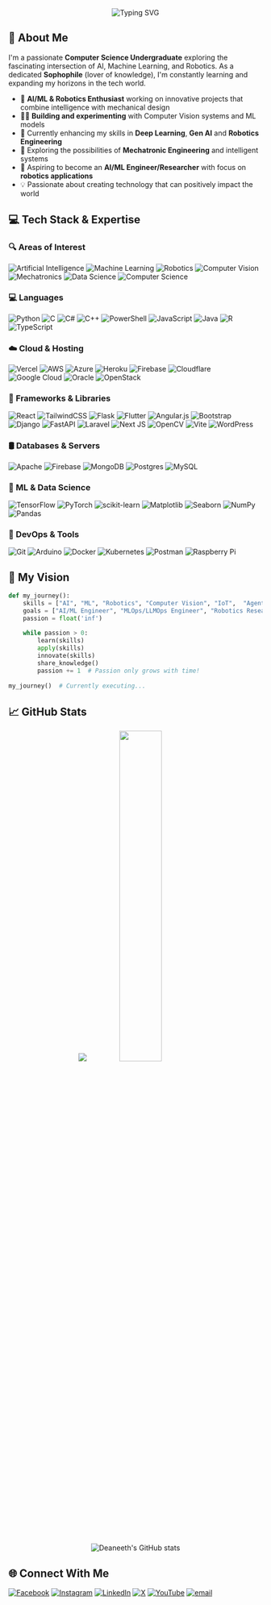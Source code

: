 <div align="center">
  <img src="https://readme-typing-svg.herokuapp.com?font=Fira+Code&weight=500&size=30&pause=1000&color=9745F5&background=FFFFFF00&center=true&vCenter=true&random=false&width=600&height=100&lines=Hey+there,+Dean+here..." alt="Typing SVG" />
</div>
<!-- <div align="center">
  <img src="https://readme-typing-svg.herokuapp.com?font=Fira+Code&weight=500&size=30&pause=1000&color=9745F5&background=FFFFFF00&center=true&vCenter=true&random=false&width=600&height=100&lines=CS+Undergraduate;AI%2FML+Robotics+Enthusiast;Sophophile" alt="Typing SVG" />
  
  [![Profile Views](https://komarev.com/ghpvc/?username=deaneeth&color=blueviolet&style=flat-square&label=Profile+Views)](https://github.com/deaneeth)
</div> -->

## 🧠 About Me

I'm a passionate **Computer Science Undergraduate** exploring the fascinating intersection of AI, Machine Learning, and Robotics. As a dedicated **Sophophile** (lover of knowledge), I'm constantly learning and expanding my horizons in the tech world.

- 🤖 **AI/ML & Robotics Enthusiast** working on innovative projects that combine intelligence with mechanical design
- 👨‍💻 **Building and experimenting** with Computer Vision systems and ML models
- 🌱 Currently enhancing my skills in **Deep Learning**, **Gen AI** and **Robotics Engineering**
- 🔭 Exploring the possibilities of **Mechatronic Engineering** and intelligent systems
- 🚀 Aspiring to become an **AI/ML Engineer/Researcher** with focus on **robotics applications**
- 💡 Passionate about creating technology that can positively impact the world


## 💻 Tech Stack & Expertise

 ### 🔍 Areas of Interest
  
  ![Artificial Intelligence](https://img.shields.io/badge/Artificial%20Intelligence-FF6719?style=flat&logo=c&logoColor=white)
  ![Machine Learning](https://img.shields.io/badge/Machine%20Learning-01D277?style=flat&logo=c&logoColor=white)
  ![Robotics](https://img.shields.io/badge/Robotics-4285F4?style=flat&logo=c&logoColor=white)
  ![Computer Vision](https://img.shields.io/badge/Computer%20Vision-3DDC84?style=flat&logo=c&logoColor=white)
  ![Mechatronics](https://img.shields.io/badge/Mechatronics-FF9E0F?style=flat&logo=c&logoColor=white)
  ![Data Science](https://img.shields.io/badge/Data%20Science-9146FF?style=flat&logo=c&logoColor=white)
  ![Computer Science](https://img.shields.io/badge/Computer%20Science-blue?style=flat&logo=c&logoColor=white)

 ### 💻 Languages
 
  ![Python](https://img.shields.io/badge/python-3670A0?style=flat&logo=python&logoColor=ffdd54)
  ![C](https://img.shields.io/badge/c-%2300599C.svg?style=flat&logo=c&logoColor=white)
  ![C#](https://img.shields.io/badge/c%23-%23239120.svg?style=flat&logo=csharp&logoColor=white)
  ![C++](https://img.shields.io/badge/c++-%2300599C.svg?style=flat&logo=c%2B%2B&logoColor=white)
  ![PowerShell](https://img.shields.io/badge/PowerShell-%235391FE.svg?style=flat&logo=powershell&logoColor=white)
  ![JavaScript](https://img.shields.io/badge/javascript-%23323330.svg?style=flat&logo=javascript&logoColor=%23F7DF1E)
  ![Java](https://img.shields.io/badge/java-%23ED8B00.svg?style=flat&logo=openjdk&logoColor=white)
  ![R](https://img.shields.io/badge/r-%23276DC3.svg?style=flat&logo=r&logoColor=white)
  ![TypeScript](https://img.shields.io/badge/typescript-%23007ACC.svg?style=flat&logo=typescript&logoColor=white)
  

  ### ☁️ Cloud & Hosting
  
  ![Vercel](https://img.shields.io/badge/vercel-%23000000.svg?style=flat&logo=vercel&logoColor=white)
  ![AWS](https://img.shields.io/badge/AWS-%23FF9900.svg?style=flat&logo=amazon-aws&logoColor=white)
  ![Azure](https://img.shields.io/badge/azure-%230072C6.svg?style=flat&logo=microsoftazure&logoColor=white)
  ![Heroku](https://img.shields.io/badge/heroku-%23430098.svg?style=flat&logo=heroku&logoColor=white)
  ![Firebase](https://img.shields.io/badge/firebase-%23039BE5.svg?style=flat&logo=firebase)
  ![Cloudflare](https://img.shields.io/badge/Cloudflare-F38020?style=flat&logo=Cloudflare&logoColor=white)
  ![Google Cloud](https://img.shields.io/badge/GoogleCloud-%234285F4.svg?style=flat&logo=google-cloud&logoColor=white)
  ![Oracle](https://img.shields.io/badge/Oracle-F80000?style=flat&logo=oracle&logoColor=white)
  ![OpenStack](https://img.shields.io/badge/Openstack-%23f01742.svg?style=flat&logo=openstack&logoColor=white)

  ### 🧩 Frameworks & Libraries
  
  ![React](https://img.shields.io/badge/react-%2320232a.svg?style=flat&logo=react&logoColor=%2361DAFB)
  ![TailwindCSS](https://img.shields.io/badge/tailwindcss-%2338B2AC.svg?style=flat&logo=tailwind-css&logoColor=white)
  ![Flask](https://img.shields.io/badge/flask-%23000.svg?style=flat&logo=flask&logoColor=white)
  ![Flutter](https://img.shields.io/badge/Flutter-%2302569B.svg?style=flat&logo=Flutter&logoColor=white)
  ![Angular.js](https://img.shields.io/badge/angular.js-%23E23237.svg?style=flat&logo=angularjs&logoColor=white)
  ![Bootstrap](https://img.shields.io/badge/bootstrap-%238511FA.svg?style=flat&logo=bootstrap&logoColor=white)
  ![Django](https://img.shields.io/badge/django-%23092E20.svg?style=flat&logo=django&logoColor=white)
  ![FastAPI](https://img.shields.io/badge/FastAPI-005571?style=flat&logo=fastapi)
  ![Laravel](https://img.shields.io/badge/laravel-%23FF2D20.svg?style=flat&logo=laravel&logoColor=white)
  ![Next JS](https://img.shields.io/badge/Next-black?style=flat&logo=next.js&logoColor=white)
  ![OpenCV](https://img.shields.io/badge/opencv-%23white.svg?style=flat&logo=opencv&logoColor=white)
  ![Vite](https://img.shields.io/badge/vite-%23646CFF.svg?style=flat&logo=vite&logoColor=white)
  ![WordPress](https://img.shields.io/badge/WordPress-%23117AC9.svg?style=flat&logo=WordPress&logoColor=white)

  ### 🛢️ Databases & Servers
  
  ![Apache](https://img.shields.io/badge/apache-%23D42029.svg?style=flat&logo=apache&logoColor=white)
  ![Firebase](https://img.shields.io/badge/firebase-a08021?style=flat&logo=firebase&logoColor=ffcd34)
  ![MongoDB](https://img.shields.io/badge/MongoDB-%234ea94b.svg?style=flat&logo=mongodb&logoColor=white)
  ![Postgres](https://img.shields.io/badge/postgres-%23316192.svg?style=flat&logo=postgresql&logoColor=white)
  ![MySQL](https://img.shields.io/badge/mysql-4479A1.svg?style=flat&logo=mysql&logoColor=white)

  ### 🧪 ML & Data Science
  
  ![TensorFlow](https://img.shields.io/badge/TensorFlow-%23FF6F00.svg?style=flat&logo=TensorFlow&logoColor=white)
  ![PyTorch](https://img.shields.io/badge/PyTorch-%23EE4C2C.svg?style=flat&logo=PyTorch&logoColor=white)
  ![scikit-learn](https://img.shields.io/badge/scikit--learn-%23F7931E.svg?style=flat&logo=scikit-learn&logoColor=white)
  ![Matplotlib](https://img.shields.io/badge/Matplotlib-%23ffffff.svg?style=flat&logo=Matplotlib&logoColor=black)
  ![Seaborn](https://img.shields.io/badge/Seaborn-%23ffffff.svg?style=flat&logo=Matplotlib&logoColor=black)
  ![NumPy](https://img.shields.io/badge/numpy-%23013243.svg?style=flat&logo=numpy&logoColor=white)
  ![Pandas](https://img.shields.io/badge/pandas-%23150458.svg?style=flat&logo=pandas&logoColor=white)

  ### 🔧 DevOps & Tools
  
  ![Git](https://img.shields.io/badge/git-%23F05033.svg?style=flat&logo=git&logoColor=white)
  ![Arduino](https://img.shields.io/badge/-Arduino-00979D?style=flat&logo=Arduino&logoColor=white)
  ![Docker](https://img.shields.io/badge/docker-%230db7ed.svg?style=flat&logo=docker&logoColor=white)
  ![Kubernetes](https://img.shields.io/badge/kubernetes-%23326ce5.svg?style=flat&logo=kubernetes&logoColor=white)
  ![Postman](https://img.shields.io/badge/Postman-FF6C37?style=flat&logo=postman&logoColor=white)
  ![Raspberry Pi](https://img.shields.io/badge/-Raspberry_Pi-C51A4A?style=flat&logo=Raspberry-Pi)


## 🌟 My Vision

```python
def my_journey():
    skills = ["AI", "ML", "Robotics", "Computer Vision", "IoT",  "Agentic AI", "NLP", "Edge Computing"]
    goals = ["AI/ML Engineer", "MLOps/LLMOps Engineer", "Robotics Researcher", "Innovation Leader"]
    passion = float('inf')
    
    while passion > 0:
        learn(skills)
        apply(skills)
        innovate(skills)
        share_knowledge()
        passion += 1  # Passion only grows with time!
        
my_journey()  # Currently executing...
```

## 📈 GitHub Stats

<div align="center">
  <img src="https://nirzak-streak-stats.vercel.app/?user=deaneeth&theme=radical&hide_border=true&include_all_commits=true&count_private=true&layout=compact"/>
  <img src="https://github-readme-stats.vercel.app/api/top-langs/?username=deaneeth&theme=radical&hide_border=true&include_all_commits=true&count_private=true&layout=compact" width="41%"/>
</div>

<div align="center">
  
![Deaneeth's GitHub stats](https://github-readme-stats.vercel.app/api?username=deaneeth&theme=radical&&hide_border=true&&include_all_commits=false&count_private=false&layout=compact"width="41%"&show_icons=true)
</div>


 <!-- ## ## ✍️ Random Dev Quote

<div align="center"> 
  
![](https://quotes-github-readme.vercel.app/api?type=horizontal&theme=radical)
</div> -->

## 🌐 Connect With Me
[![Facebook](https://img.shields.io/badge/Facebook-%231877F2.svg?logo=Facebook&logoColor=white)](https://www.facebook.com/deaneeth) 
[![Instagram](https://img.shields.io/badge/Instagram-%23E4405F.svg?logo=Instagram&logoColor=white)](https://instagram.com/deaneeth) 
[![LinkedIn](https://img.shields.io/badge/LinkedIn-%230077B5.svg?logo=linkedin&logoColor=white)](https://linkedin.com/in/deaneeth) 
[![X](https://img.shields.io/badge/X-black.svg?logo=X&logoColor=white)](https://x.com/Deaneeth_) 
[![YouTube](https://img.shields.io/badge/YouTube-%23FF0000.svg?logo=YouTube&logoColor=white)](https://youtube.com/@cybersika) 
[![email](https://img.shields.io/badge/Email-D14836?logo=gmail&logoColor=white)](mailto:dnethusahan.h05@gmail.com)

 <!-- ## 💰 Support My Work
[![PayPal](https://img.shields.io/badge/PayPal-00457C?style=for-the-badge&logo=paypal&logoColor=white)](https://paypal.me/@DANEHETTIARACHCHI) 

<!-- Profile inspired by awesome GitHub community. Created with 💜 by Dineth -->
